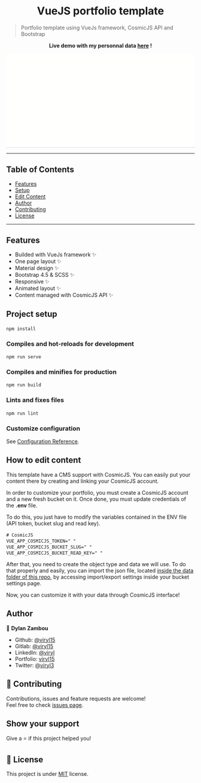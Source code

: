 <h1 align="center">VueJS portfolio template</h1>

> Portfolio template using VueJs framework, CosmicJS API and Bootstrap

<p align="center"><strong> Live demo with my personnal data <a href="https://viryl15.github.io/vuejs-portfolio/">here</a> ! </strong></p>

<img align="center" src="doc/portfolio-vuejs_demo.gif" alt="portfolio-vuejs preview"></img>

---

## Table of Contents

- [Features](#features)
- [Setup](#project-setup)
- [Edit Content](#how-to-edit-content)
- [Author](#author)
- [Contributing](#-contributing)
- [License](#-license)

---

## Features
- Builded with VueJs framework ✨
- One page layout ✨
- Material design ✨
- Bootstrap 4.5 & SCSS ✨
- Responsive ✨
- Animated layout ✨
- Content managed with CosmicJS API ✨

## Project setup
```
npm install
```
### Compiles and hot-reloads for development
```
npm run serve
```
### Compiles and minifies for production
```
npm run build
```
### Lints and fixes files
```
npm run lint
```
### Customize configuration
See [Configuration Reference](https://cli.vuejs.org/config/).

## How to edit content
This template have a CMS support with CosmicJS. You can easily put your content there by creating and linking your CosmicJS account. 

In order to customize your portfolio, you must create a CosmicJS account and a new fresh bucket on it. Once done, you must update credentials of the **.env** file.

To do this, you just have to modify the variables contained in the ENV file (API token, bucket slug and read key).

```env
# CosmicJS 
VUE_APP_COSMICJS_TOKEN=" "
VUE_APP_COSMICJS_BUCKET_SLUG=" "
VUE_APP_COSMICJS_BUCKET_READ_KEY=" "
```

After that, you need to create the object type and data we will use. To do that properly and easily, you can import the json file, located [inside the data folder of this repo](https://github.com/viryl15/vuejs-portfolio/tree/main/data/portfolio-vuejs_import.json), by accessing import/export settings inside your bucket settings page.

Now, you can customize it with your data through CosmicJS interface!
## Author

👤 **Dylan Zambou**

* Github: [@viryl15](https://github.com/viryl15)
* Gitlab: [@viryl15](https://gitlab.com/viryl15)
* LinkedIn: [@viryl](https://www.linkedin.com/in/rovel-dylan-tematio-zambou-596303172/)
* Portfolio: [viryl15](https://viryl15.github.io/vuejs-portfolio/)
* Twitter: [@viryl3](https://twitter.com/Viryl3)

## 🤝 Contributing

Contributions, issues and feature requests are welcome!<br />Feel free to check [issues page](https://github.com/viryl15/portfolio-vuejs/issues). 

## Show your support

Give a ⭐️ if this project helped you!

## 📝 License

This project is under [MIT](https://github.com/viryl15/portfolio-vuesjs/blob/master/LICENSE) license.